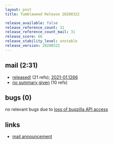 ```yaml
---
layout: post
title: Tumbleweed Release 20200322

release_available: false
release_reference_count: 31
release_reference_count_mail: 31
release_score: 66
release_stability_level: unstable
release_version: 20200322
---
```


## mail (2:31)

- [released!](https://lists.opensuse.org/opensuse-factory/2020-03/msg00283.html) (21 refs); [2021-01.1266](https://github.com/boombatower/tumbleweed-review/issues/10)
- [no summary given](https://github.com/boombatower/tumbleweed-review/issues/10) (10 refs)

## bugs (0)

<!--more-->

no relevant bugs due to [loss of bugzilla API access](https://bugzilla.opensuse.org/show_bug.cgi?id=1157722)



## links

- [mail announcement](https://github.com/boombatower/tumbleweed-review/issues/10)
